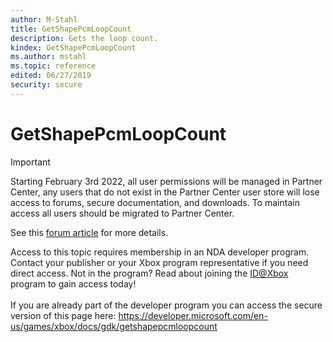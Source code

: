 ```yaml
---
author: M-Stahl
title: GetShapePcmLoopCount
description: Gets the loop count.
kindex: GetShapePcmLoopCount
ms.author: mstahl
ms.topic: reference
edited: 06/27/2019
security: secure
---
```


# GetShapePcmLoopCount
> [!IMPORTANT]
> Starting February 3rd 2022, all user permissions will be managed in Partner Center, any users that do not exist in the Partner Center user store will lose access to forums, secure documentation, and downloads. To maintain access all users should be migrated to Partner Center. <p></p>See this <a href="https://forums.xboxlive.com/articles/132187/breaking-change-user-access-for-forums-secure-docu.html">forum article</a> for more details.  

 Access to this topic requires membership in an NDA developer program. Contact your publisher or your Xbox program representative if you need direct access. Not in the program? Read about joining the <a href="https://www.xbox.com/Developers/id">ID@Xbox</a> program to gain access today!  <br/><br/>If you are already part of the developer program you can access the secure version of this page here: <a target="_blank" href="https://developer.microsoft.com/en-us/games/xbox/docs/gdk/getshapepcmloopcount">https://developer.microsoft.com/en-us/games/xbox/docs/gdk/getshapepcmloopcount</a>
